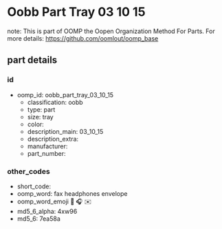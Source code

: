 # Oobb Part Tray 03 10 15  

note: This is part of OOMP the Oopen Organization Method For Parts. For more details: https://github.com/oomlout/oomp_base

##  part details





### id
* oomp_id: oobb_part_tray_03_10_15
  * classification: oobb
  * type: part
  * size: tray
  * color: 
  * description_main: 03_10_15
  * description_extra: 
  * manufacturer: 
  * part_number: 

### other_codes
* short_code: 
* oomp_word: fax headphones envelope
* oomp_word_emoji :fax: :headphones: :envelope:
* md5_6_alpha: 4xw96
* md5_6: 7ea58a